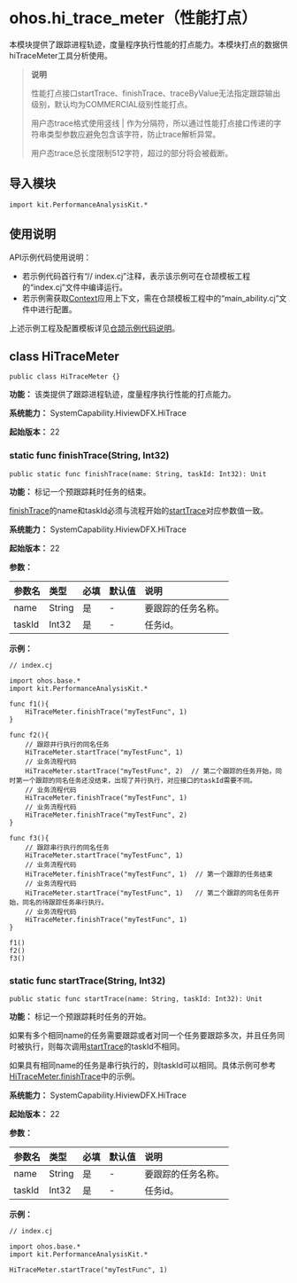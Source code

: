 # ohos.hi_trace_meter（性能打点）

本模块提供了跟踪进程轨迹，度量程序执行性能的打点能力。本模块打点的数据供hiTraceMeter工具分析使用。

> **说明**
>
> 性能打点接口startTrace、finishTrace、traceByValue无法指定跟踪输出级别，默认均为COMMERCIAL级别性能打点。
>
> 用户态trace格式使用竖线 | 作为分隔符，所以通过性能打点接口传递的字符串类型参数应避免包含该字符，防止trace解析异常。
>
> 用户态trace总长度限制512字符，超过的部分将会被截断。

## 导入模块

```cangjie
import kit.PerformanceAnalysisKit.*
```

## 使用说明

API示例代码使用说明：

- 若示例代码首行有“// index.cj”注释，表示该示例可在仓颉模板工程的“index.cj”文件中编译运行。
- 若示例需获取[Context](../AbilityKit/cj-apis-app-ability-ui_ability.md#class-context)应用上下文，需在仓颉模板工程中的“main_ability.cj”文件中进行配置。

上述示例工程及配置模板详见[仓颉示例代码说明](../../cj-development-intro.md#仓颉示例代码说明)。

## class HiTraceMeter

```cangjie
public class HiTraceMeter {}
```

**功能：** 该类提供了跟踪进程轨迹，度量程序执行性能的打点能力。

**系统能力：** SystemCapability.HiviewDFX.HiTrace

**起始版本：** 22

### static func finishTrace(String, Int32)

```cangjie
public static func finishTrace(name: String, taskId: Int32): Unit
```

**功能：** 标记一个预跟踪耗时任务的结束。

[finishTrace](#static-func-finishtracestring-int32)的name和taskId必须与流程开始的[startTrace](#static-func-starttracestring-int32)对应参数值一致。

**系统能力：** SystemCapability.HiviewDFX.HiTrace

**起始版本：** 22

**参数：**

|参数名|类型|必填|默认值|说明|
|:---|:---|:---|:---|:---|
|name|String|是|-|要跟踪的任务名称。|
|taskId|Int32|是|-|任务id。|

**示例：**

<!-- compile -->

```cangjie
// index.cj

import ohos.base.*
import kit.PerformanceAnalysisKit.*

func f1(){
    HiTraceMeter.finishTrace("myTestFunc", 1)
}

func f2(){
    // 跟踪并行执行的同名任务
    HiTraceMeter.startTrace("myTestFunc", 1)
    // 业务流程代码
    HiTraceMeter.startTrace("myTestFunc", 2)  // 第二个跟踪的任务开始，同时第一个跟踪的同名任务还没结束，出现了并行执行，对应接口的taskId需要不同。
    // 业务流程代码
    HiTraceMeter.finishTrace("myTestFunc", 1)
    // 业务流程代码
    HiTraceMeter.finishTrace("myTestFunc", 2)
}

func f3(){
    // 跟踪串行执行的同名任务
    HiTraceMeter.startTrace("myTestFunc", 1)
    // 业务流程代码
    HiTraceMeter.finishTrace("myTestFunc", 1)  // 第一个跟踪的任务结束
    // 业务流程代码
    HiTraceMeter.startTrace("myTestFunc", 1)   // 第二个跟踪的同名任务开始，同名的待跟踪任务串行执行。
    // 业务流程代码
    HiTraceMeter.finishTrace("myTestFunc", 1)
}

f1()
f2()
f3()
```

### static func startTrace(String, Int32)

```cangjie
public static func startTrace(name: String, taskId: Int32): Unit
```

**功能：** 标记一个预跟踪耗时任务的开始。

如果有多个相同name的任务需要跟踪或者对同一个任务要跟踪多次，并且任务同时被执行，则每次调用[startTrace](#static-func-starttracestring-int32)的taskId不相同。

如果具有相同name的任务是串行执行的，则taskId可以相同。具体示例可参考[HiTraceMeter.finishTrace](#static-func-finishtracestring-int32)中的示例。

**系统能力：** SystemCapability.HiviewDFX.HiTrace

**起始版本：** 22

**参数：**

|参数名|类型|必填|默认值|说明|
|:---|:---|:---|:---|:---|
|name|String|是|-|要跟踪的任务名称。|
|taskId|Int32|是|-|任务id。|

**示例：**

<!-- compile -->

```cangjie
// index.cj

import ohos.base.*
import kit.PerformanceAnalysisKit.*

HiTraceMeter.startTrace("myTestFunc", 1)
```
